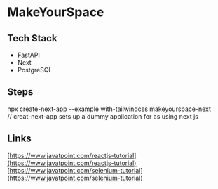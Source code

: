 
# MakeYourSpace  


## Tech Stack  

* FastAPI    
* Next  
* PostgreSQL  




## Steps  

npx create-next-app --example with-tailwindcss makeyourspace-next  
// creat-next-app sets up a dummy application for as using next js  


## Links  


[https://www.javatpoint.com/reactjs-tutorial](https://www.javatpoint.com/reactjs-tutorial)  
[https://www.javatpoint.com/selenium-tutorial](https://www.javatpoint.com/selenium-tutorial)  

